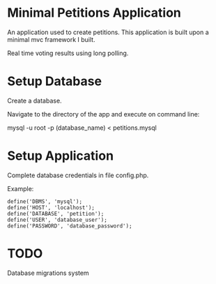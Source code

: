 # Minimal Petitions Application

An application used to create petitions. This application is built upon a minimal mvc framework I built.

Real time voting results using long polling.

# Setup Database

Create a database.

Navigate to the directory of the app and execute on command line:

mysql -u root -p (database_name) < petitions.mysql

# Setup Application

Complete database credentials in file config.php.

Example:
```
define('DBMS', 'mysql');
define('HOST', 'localhost');
define('DATABASE', 'petition');
define('USER', 'database_user');
define('PASSWORD', 'database_password');
```

# TODO

Database migrations system
